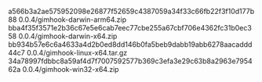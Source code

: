 a566b3a2ae575952098e26877f52659c4387059a34f33c66fb22f3f10d177b88  0.0.4/gimhook-darwin-arm64.zip
bba4f35f3571e2b36c67e5e6cab7eec77cbe255a67cbf706e4362fc31b0ec358  0.0.4/gimhook-darwin-x64.zip
bb934b57e6c6a4633a4d2b0ed8dd146b0fa5beb9dabb19abb6278aacaddd44c7  0.0.4/gimhook-linux-x64.tar.gz
34a78997fdbbc8a59af4d7f7007592577b369c3efa3e29c63b8a2963e795462a  0.0.4/gimhook-win32-x64.zip
